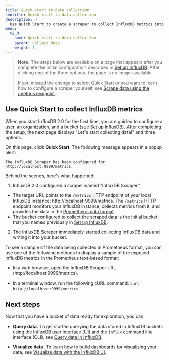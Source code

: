 ```yaml
---
title: Quick start to data collection
seotitle: Quick start to data collection
description: >
  Use Quick Start to create a scraper to collect InfluxDB metrics into a bucket.
menu:
  v2_0:
    name: Quick start to data collection
    parent: Collect data
    weight: 1
---
```


>**Note:** The steps below are available on a page that appears after you complete the initial configuration described in [Set up InfluxDB](/v2.0/get-started/#setup-influxdb). After clicking one of the three options, the page is no longer available.
>
>If you missed the change to select Quick Start or you want to learn how to configure a scraper yourself, see [Scrape data using the /metrics endpoint](influxdb/v2.0/collect-data/scraper-endpoint/).

## Use **Quick Start** to collect InfluxDB metrics

When you start InfluxDB 2.0 for the first time, you are guided to configure a user, an organization, and a bucket (see [Set up InfluxDB](/v2.0/get-started/#setup-influxdb)). After completing the setup, the next page displays "Let's start collecting data!" and three options.

On this page, click **Quick Start**.
The following message appears in a popup alert:

`The InfluxDB Scraper has been configured for http://localhost:9999/metrics.`

Behind the scenes, here's what happened:

1. InfluxDB 2.0 configured a scraper named "InfluxDB Scraper."

  * The target URL points to the `/metrics` HTTP endpoint of your
  local InfluxDB instance: http://localhost:9999/metrics. The `/metrics` HTTP endpoint monitors your InfluxDB instance, collects metrics from it, and provides the data in the [Prometheus data format](https://prometheus.io/docs/instrumenting/exposition_formats/).
  * The bucket configured to collect the scraped data is the initial
  bucket that you named previously in [Set up InfluxDB](/v2.0/get-started/#setup-influxdb).

2. The InfluxDB Scraper immediately started collecting InfluxDB data and
   writing it into your bucket.

To see a sample of the data being collected in Prometheus format, you can use one of the following methods to display a sample of the exposed InfluxDB metrics in the Prometheus text-based format:

* In a web browser, open the InfluxDB Scraper URL (http://localhost:9999/metrics).

* In a terminal window, run the following cURL command: `curl  http://localhost:9999/metrics`.


## Next steps

Now that you have a bucket of data ready for exploration, you can:

* **Query data.** To get started querying the data stored in InfluxDB buckets using the InfluxDB user interface (UI) and the `influx` command line interface (CLI), see [Query data in InfluxDB](/v2.0/query-data).

* **Visualize data.** To learn how to build dashboards for visualizing your data, see [Visualize data with the InfluxDB UI](/v2.0/visualize-data).
